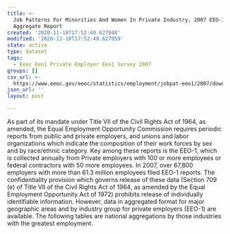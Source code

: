 ```yaml
---
title: >-
  Job Patterns For Minorities And Women In Private Industry, 2007 EEO-1 NAICS-3
  Aggregate Report
created: '2020-11-10T17:52:40.627048'
modified: '2020-11-10T17:52:40.627059'
state: active
type: dataset
tags:
  - Eeoc Eeo1 Private Employer Eeo1 Survey 2007
groups: []
csv_url: >-
  https://www.eeoc.gov/eeoc/statistics/employment/jobpat-eeo1/2007/downloads/nac3.zip
json_url: ''
layout: post

---
```

As part of its mandate under Title VII of the Civil Rights Act of 1964, as amended, the Equal Employment Opportunity Commission requires periodic reports from public and private employers, and unions and labor organizations which indicate the composition of their work forces by sex and by race/ethnic category. Key among these reports is the EEO-1, which is collected annually from Private employers with 100 or more employees or federal contractors with 50 more employees. In 2007, over 67,800 employers with more than 61.3 million employees filed EEO-1 reports. The confidentiality provision which governs release of these data (Section 709 (e) of Title VII of the Civil Rights Act of 1964, as amended by the Equal Employment Opportunity Act of 1972) prohibits release of individually identifiable information. However, data in aggregated format for major geographic areas and by industry group for private employers (EEO-1) are available. The following tables are national aggregations by those industries with the greatest employment.
